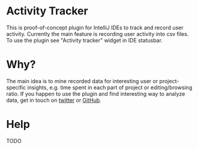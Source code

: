 Activity Tracker
================
This is proof-of-concept plugin for IntelliJ IDEs to track and record user activity.
Currently the main feature is recording user activity into csv files.
To use the plugin see "Activity tracker" widget in IDE statusbar.

Why?
====
The main idea is to mine recorded data for interesting user or project-specific insights,
e.g. time spent in each part of project or editing/browsing ratio.
If you happen to use the plugin and find interesting way to analyze data, get in touch on
<a href="https://twitter.com/dmitrykandalov">twitter</a> or
<a href="https://github.com/dkandalov/activity-tracker/issues">GitHub</a>.

Help
====
TODO